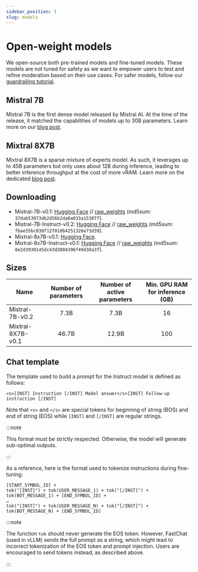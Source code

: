 ```yaml
---
sidebar_position: 3
slug: models
---
```


# Open-weight models

We open-source both pre-trained models and fine-tuned models. These models are not tuned for safety as we want to empower users to test and refine moderation based on their use cases. For safer models, follow our [guardrailing tutorial](./platform/04-guardrailing.md).

## Mistral 7B

Mistral 7B is the first dense model released by Mistral AI. At the time of the release, it matched the capabilities of models up to 30B parameters. Learn more on our [blog post](https://mistral.ai/news/announcing-mistral-7b/).

## Mixtral 8X7B

Mixtral 8X7B is a sparse mixture of experts model. As such, it leverages up to 45B parameters but only uses about 12B during inference, leading to better inference throughput at the cost of more vRAM. Learn more on the dedicated [blog post](https://mistral.ai/news/mixtral-of-experts/).

## Downloading

- Mistral-7B-v0.1: [Hugging Face](https://huggingface.co/mistralai/Mistral-7B-v0.1) // [raw_weights](https://models.mistralcdn.com/mistral-7b-v0-1/mistral-7B-v0.1.tar) (md5sum: `37dab53973db2d56b2da0a033a15307f`).
- Mistral-7B-Instruct-v0.2: [Hugging Face](https://huggingface.co/mistralai/Mistral-7B-Instruct-v0.2) // [raw_weights](https://models.mistralcdn.com/mistral-7b-v0-2/Mistral-7B-v0.2-Instruct.tar) (md5sum: `fbae55bc038f12f010b4251326e73d39`).
- Mixtral-8x7B-v0.1: [Hugging Face](https://huggingface.co/mistralai/Mixtral-8x7B-v0.1).
- Mixtral-8x7B-Instruct-v0.1: [Hugging Face](https://huggingface.co/mistralai/Mixtral-8x7B-Instruct-v0.1) // [raw_weights](https://models.mistralcdn.com/mixtral-8x7b-v0-1/Mixtral-8x7B-v0.1-Instruct.tar) (md5sum: `8e2d3930145dc43d3084396f49d38a3f`).

## Sizes

| Name               | Number of parameters | Number of active parameters | Min. GPU RAM for inference (GB) |
|--------------------|:--------------------:|:---------------------------:|:-------------------------------:|
| Mistral-7B-v0.2    | 7.3B                 | 7.3B                        | 16                              |
| Mixtral-8X7B-v0.1  | 46.7B                  | 12.9B                         | 100                             |

## Chat template

The template used to build a prompt for the Instruct model is defined as follows:
```
<s>[INST] Instruction [/INST] Model answer</s>[INST] Follow-up instruction [/INST]
```

Note that `<s>` and `</s>` are special tokens for beginning of string (BOS) and end of string (EOS) while `[INST]` and `[/INST]` are regular strings.

:::note

This format must be strictly respected. Otherwise, the model will generate sub-optimal outputs.

:::

As a reference, here is the format used to tokenize instructions during fine-tuning:

```
[START_SYMBOL_ID] + 
tok("[INST]") + tok(USER_MESSAGE_1) + tok("[/INST]") +
tok(BOT_MESSAGE_1) + [END_SYMBOL_ID] +
…
tok("[INST]") + tok(USER_MESSAGE_N) + tok("[/INST]") +
tok(BOT_MESSAGE_N) + [END_SYMBOL_ID]
```

:::note

The function `tok` should never generate the EOS token. However, FastChat (used in vLLM) sends the full prompt as a string, which might lead to incorrect tokenization of the EOS token and prompt injection. Users are encouraged to send tokens instead, as described above.

:::
